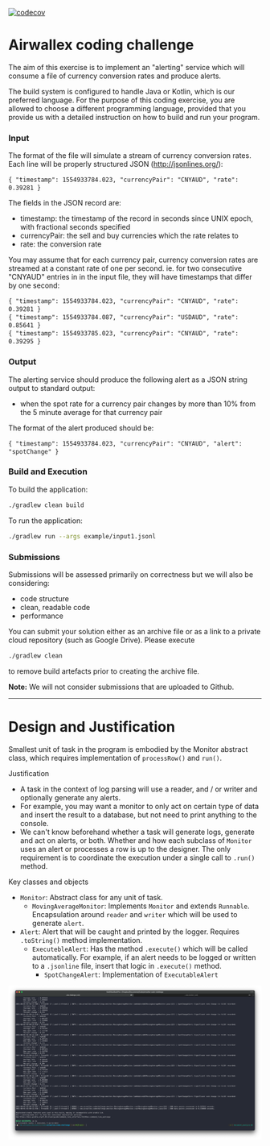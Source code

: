 [![codecov](https://codecov.io/gh/from81/Airwallex-Coding-Challenge/branch/main/graph/badge.svg?token=TYL8DDFQU1)](https://codecov.io/gh/from81/Airwallex-Coding-Challenge)

# Airwallex coding challenge

The aim of this exercise is to implement an "alerting" service which
will consume a file of currency conversion rates and
produce alerts.

The build system is configured to handle Java or Kotlin, which is our preferred language.
For the purpose of this coding exercise, you are allowed to choose a different programming language,
provided that you provide us with a detailed instruction on how to build and run your program.


### Input

The format of the file will simulate a stream of currency
conversion rates. Each line will be properly structured
JSON (http://jsonlines.org/):

    { "timestamp": 1554933784.023, "currencyPair": "CNYAUD", "rate": 0.39281 }

The fields in the JSON record are:
- timestamp: the timestamp of the record in seconds since UNIX epoch, 
  with fractional seconds specified
- currencyPair: the sell and buy currencies which the rate relates to
- rate: the conversion rate

You may assume that for each currency pair, currency conversion rates are streamed
at a constant rate of one per second. ie. for two consecutive "CNYAUD" entries in
in the input file, they will have timestamps that differ by one second:

    { "timestamp": 1554933784.023, "currencyPair": "CNYAUD", "rate": 0.39281 }
    { "timestamp": 1554933784.087, "currencyPair": "USDAUD", "rate": 0.85641 }
    { "timestamp": 1554933785.023, "currencyPair": "CNYAUD", "rate": 0.39295 }

### Output

The alerting service should produce the following alert as a JSON string output to
standard output:
- when the spot rate for a currency pair changes by more than 10% from the 5 minute average for that currency pair

The format of the alert produced should be:

    { "timestamp": 1554933784.023, "currencyPair": "CNYAUD", "alert": "spotChange" }

### Build and Execution

To build the application:
```bash
./gradlew clean build
```
To run the application:
```bash
./gradlew run --args example/input1.jsonl
```

### Submissions

Submissions will be assessed primarily on correctness but we will also be considering:
- code structure
- clean, readable code
- performance

You can submit your solution either as an archive file or as a link to a private cloud repository (such as Google Drive).
Please execute
```bash
./gradlew clean
```
to remove build artefacts prior to creating the archive file.

**Note:** We will not consider submissions that are uploaded to Github.

---

# Design and Justification

Smallest unit of task in the program is embodied by the Monitor abstract class, which requires implementation of `processRow()` and `run()`.

Justification
- A task in the context of log parsing will use a reader, and / or writer and optionally generate any alerts.
- For example, you may want a monitor to only act on certain type of data and insert the result to a database, but not need to print anything to the console.
- We can't know beforehand whether a task will generate logs, generate and act on alerts, or both. Whether and how each subclass of `Monitor` uses an alert or processes a row is up to the designer. The only requirement is to coordinate the execution under a single call to `.run()` method.

Key classes and objects
- `Monitor`: Abstract class for any unit of task. 
    - `MovingAverageMonitor`: Implements `Monitor` and extends `Runnable`. Encapsulation around `reader` and `writer` which will be used to generate `alert`.
- `Alert`: Alert that will be caught and printed by the logger. Requires `.toString()` method implementation.
    - `ExecutebleAlert`: Has the method `.execute()` which will be called automatically. For example, if an alert needs to be logged or written to a `.jsonline` file, insert that logic in  `.execute()` method.
        - `SpotChangeAlert`: Implementation of `ExecutableAlert`

![misc/runtime1.png](misc/runtime1.png)
